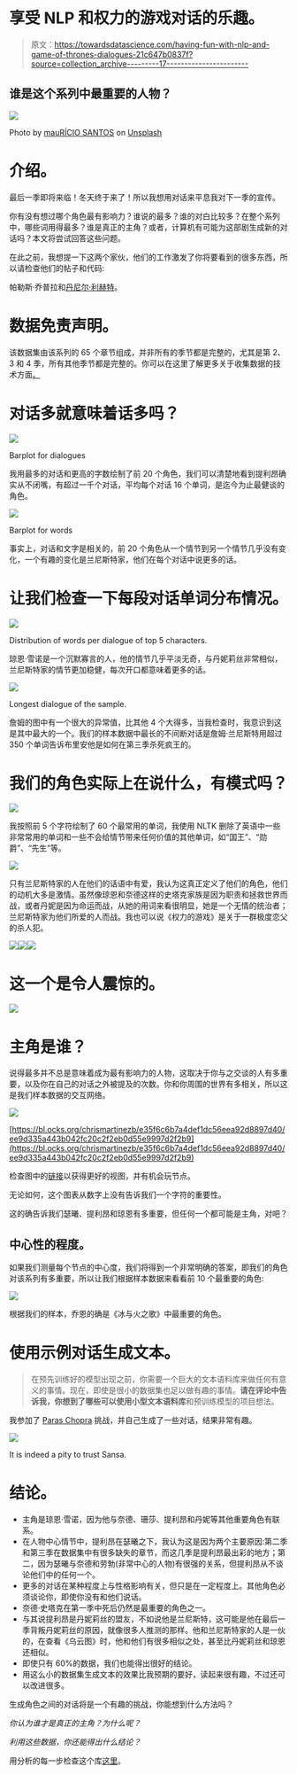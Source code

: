 # 享受 NLP 和权力的游戏对话的乐趣。

> 原文：<https://towardsdatascience.com/having-fun-with-nlp-and-game-of-thrones-dialogues-21c647b0837f?source=collection_archive---------17----------------------->

## 谁是这个系列中最重要的人物？

![](img/10178dcd7b804aadbcb9333d3335f5e8.png)

Photo by [mauRÍCIO SANTOS](https://unsplash.com/@souomau?utm_source=medium&utm_medium=referral) on [Unsplash](https://unsplash.com?utm_source=medium&utm_medium=referral)

# 介绍。

最后一季即将来临！冬天终于来了！所以我想用对话来平息我对下一季的宣传。

你有没有想过哪个角色最有影响力？谁说的最多？谁的对白比较多？在整个系列中，哪些词用得最多？谁是真正的主角？或者，计算机有可能为这部剧生成新的对话吗？本文将尝试回答这些问题。

在此之前，我想提一下这两个家伙，他们的工作激发了你将要看到的很多东西，所以请检查他们的帖子和代码:

帕勒斯·乔普拉和[丹尼尔·利赫特](https://lichtphyz.github.io/)。

# 数据免责声明。

该数据集由该系列的 65 个章节组成，并非所有的季节都是完整的，尤其是第 2、3 和 4 季，所有其他季节都是完整的。你可以在这里了解更多关于收集数据的技术方面[。](https://github.com/chrismartinezb/Game-of-thrones-analysis)

# 对话多就意味着话多吗？

![](img/5a8edf62bcbe936d78e77773623e848a.png)

Barplot for dialogues

我用最多的对话和更高的字数绘制了前 20 个角色，我们可以清楚地看到提利昂确实从不闭嘴，有超过一千个对话，平均每个对话 16 个单词，是迄今为止最健谈的角色。

![](img/ea7ac0390136069748807c5941cfafe2.png)

Barplot for words

事实上，对话和文字是相关的，前 20 个角色从一个情节到另一个情节几乎没有变化，一个有趣的变化是兰尼斯特家，他们在每个对话中说更多的话。

# 让我们检查一下每段对话单词分布情况。

![](img/bcaf9141cc64332e2b018b4229b68156.png)

Distribution of words per dialogue of top 5 characters.

琼恩·雪诺是一个沉默寡言的人，他的情节几乎平淡无奇，与丹妮莉丝非常相似，兰尼斯特家的情节更加稳健，每次开口都意味着更多的话。

![](img/6da03147ca749c68dce8b30dd5cda457.png)

Longest dialogue of the sample.

詹姆的图中有一个很大的异常值，比其他 4 个大得多，当我检查时，我意识到这是其中最大的一个。我们的样本数据中最长的不间断对话是詹姆·兰尼斯特用超过 350 个单词告诉布里安他是如何在第三季杀死疯王的。

# 我们的角色实际上在说什么，有模式吗？

![](img/5f7651a5a7f7398953e2a321bfc7bdc5.png)

我按照前 5 个字符绘制了 60 个最常用的单词，我使用 NLTK 删除了英语中一些非常常用的单词和一些不会给情节带来任何价值的其他单词，如“国王”、“勋爵”、“先生”等。

![](img/514f2395c11580beb80c42d22ada7e57.png)

只有兰尼斯特家的人在他们的话语中有爱，我认为这真正定义了他们的角色，他们的动机大多是激情。虽然像琼恩和奈德这样的史塔克家族是因为职责和拯救世界而战，或者丹妮是因为命运而战，从她的用词来看很明显，她是一个无情的统治者；兰尼斯特家为他们所爱的人而战。我也可以说《权力的游戏》是关于一群极度恋父的杀人犯。

![](img/e0abe4b543a1b0c8822cf424bbc529ee.png)![](img/6b5f0aa6ec12fa9f7d9c90569cb0d7ac.png)![](img/0aa7757cd4b4dda23f76073efa6dcff4.png)

# 这一个是令人震惊的。

![](img/338ce66bbc8113e4616e5395def09bd9.png)

# 主角是谁？

说得最多并不总是意味着成为最有影响力的人物，这取决于你与之交谈的人有多重要，以及你在自己的对话之外被提及的次数。你和你周围的世界有多相关，所以这是我们样本数据的交互网络。

![](img/3135104e264c058f15851e8941c67369.png)

[https://bl.ocks.org/chrismartinezb/e35f6c6b7a4def1dc56eea92d8897d40/ee9d335a443b042fc20c2f2eb0d55e9997d2f2b9](https://bl.ocks.org/chrismartinezb/e35f6c6b7a4def1dc56eea92d8897d40/ee9d335a443b042fc20c2f2eb0d55e9997d2f2b9)

检查图中的[链接](https://bl.ocks.org/chrismartinezb/e35f6c6b7a4def1dc56eea92d8897d40/ee9d335a443b042fc20c2f2eb0d55e9997d2f2b9)以获得更好的视图，并有机会玩节点。

无论如何，这个图表从数字上没有告诉我们一个字符的重要性。

这的确告诉我们瑟曦、提利昂和琼恩有多重要，但任何一个都可能是主角，对吧？

## 中心性的程度。

如果我们测量每个节点的中心度，我们将得到一个非常明确的答案，即我们的角色对该系列有多重要，所以让我们根据样本数据来看看前 10 个最重要的角色:

![](img/44eb70aebeb77e9bf0d38dd5340de7c5.png)

根据我们的样本，乔恩的确是《冰与火之歌》中最重要的角色。

# 使用示例对话生成文本。

> 在预先训练好的模型出现之前，你需要一个巨大的文本语料库来做任何有意义的事情。现在，即使是很小的数据集也足以做有趣的事情。**请在评论中告诉我，你想到了哪些可以使用小型文本语料库**和预训练模型的项目想法。

我参加了 [Paras Chopra](/generating-new-ideas-for-machine-learning-projects-through-machine-learning-ce3fee50ec2) 挑战，并自己生成了一些对话，结果非常有趣。

![](img/fb5e7e05ec201eb2a48033759e1a5faa.png)

It is indeed a pity to trust Sansa.

# 结论。

*   主角是琼恩·雪诺，因为他与奈德、珊莎、提利昂和丹妮等其他重要角色有联系。
*   在人物中心情节中，提利昂在瑟曦之下，我认为这是因为两个主要原因:第二季和第三季在数据集中有很多缺失的章节，而这几季是提利昂最出彩的地方；第二，因为瑟曦与奈德和劳勃(非常中心的人物)有很强的关系，但提利昂从不谈论他们中的任何一个。
*   更多的对话在某种程度上与性格影响有关，但只是在一定程度上。其他角色必须谈论你，即使你没有和他们说话。
*   奈德·史塔克在第一季中死后仍然是最重要的角色之一。
*   与其说提利昂是丹妮莉丝的盟友，不如说他是兰尼斯特，这可能是他在最后一季背叛丹妮莉丝的原因，就像很多人推测的那样。他和兰尼斯特家的人是一伙的，在查看《乌云图》时，他和他们有很多相似之处，甚至比丹妮莉丝和琼恩还相似。
*   即使只有 60%的数据，我们也能得出很好的结论。
*   用这么小的数据集生成文本的效果比我预期的要好，读起来很有趣，不过还可以改进很多。

生成角色之间的对话将是一个有趣的挑战，你能想到什么方法吗？

*你认为谁才是真正的主角？为什么呢？*

*利用这些数据，你还能得出什么结论？*

用分析的每一步检查这个库[这里](https://github.com/chrismartinezb/Game-of-thrones-analysis)。